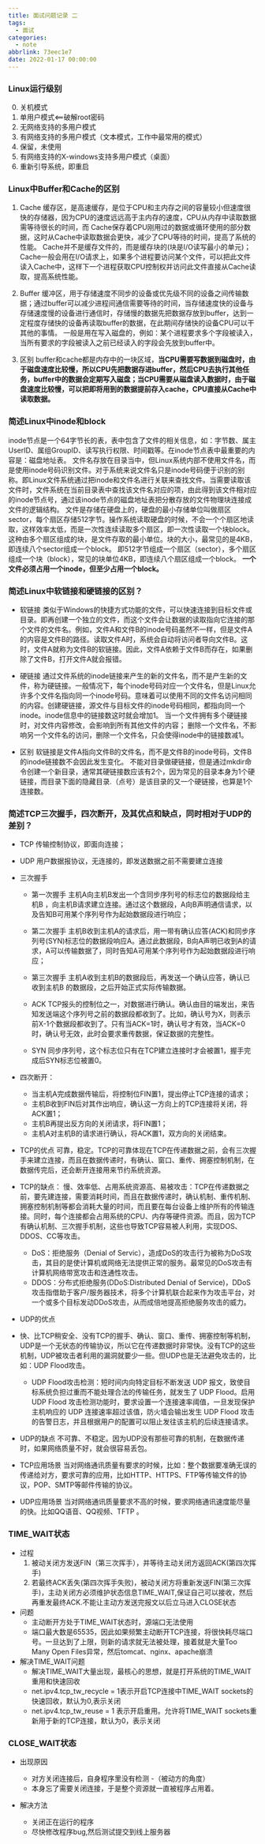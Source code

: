 ```yaml
---
title: 面试问题记录 二
tags:
  - 面试
categories:
  - note
abbrlink: 73eec1e7
date: 2022-01-17 00:00:00
---
```



### Linux运行级别

0. 关机模式
1. 单用户模式<==破解root密码
2. 无网络支持的多用户模式
3. 有网络支持的多用户模式（文本模式，工作中最常用的模式）
4. 保留，未使用
5. 有网络支持的X-windows支持多用户模式（桌面）
6. 重新引导系统，即重启
<!--more-->

### Linux中Buffer和Cache的区别
1. Cache
缓存区，是高速缓存，是位于CPU和主内存之间的容量较小但速度很快的存储器，因为CPU的速度远远高于主内存的速度，CPU从内存中读取数据需等待很长的时间，而  Cache保存着CPU刚用过的数据或循环使用的部分数据，这时从Cache中读取数据会更快，减少了CPU等待的时间，提高了系统的性能。
Cache并不是缓存文件的，而是缓存块的(块是I/O读写最小的单元)；Cache一般会用在I/O请求上，如果多个进程要访问某个文件，可以把此文件读入Cache中，这样下一个进程获取CPU控制权并访问此文件直接从Cache读取，提高系统性能。

2. Buffer
缓冲区，用于存储速度不同步的设备或优先级不同的设备之间传输数据；通过buffer可以减少进程间通信需要等待的时间，当存储速度快的设备与存储速度慢的设备进行通信时，存储慢的数据先把数据存放到buffer，达到一定程度存储快的设备再读取buffer的数据，在此期间存储快的设备CPU可以干其他的事情。
一般是用在写入磁盘的，例如：某个进程要求多个字段被读入，当所有要求的字段被读入之前已经读入的字段会先放到buffer中。

3. 区别
buffer和cache都是内存中的一块区域，**当CPU需要写数据到磁盘时，由于磁盘速度比较慢，所以CPU先把数据存进buffer，然后CPU去执行其他任务，buffer中的数据会定期写入磁盘；当CPU需要从磁盘读入数据时，由于磁盘速度比较慢，可以把即将用到的数据提前存入cache，CPU直接从Cache中读取数据。**

### 简述Linux中inode和block
inode节点是一个64字节长的表，表中包含了文件的相关信息，如：字节数、属主UserID、属组GroupID、读写执行权限、时间戳等。在inode节点表中最重要的内容是：磁盘地址表。
文件名存放在目录当中，但Linux系统内部不使用文件名，而是使用inode号码识别文件。对于系统来说文件名只是inode号码便于识别的别称。即Linux文件系统通过把inode和文件名进行关联来查找文件。当需要读取该文件时，文件系统在当前目录表中查找该文件名对应的项，由此得到该文件相对应的inode节点号，通过该inode节点的磁盘地址表把分散存放的文件物理块连接成文件的逻辑结构。
文件是存储在硬盘上的，硬盘的最小存储单位叫做扇区sector，每个扇区存储512字节。操作系统读取硬盘的时候，不会一个个扇区地读取，这样效率太低，而是一次性连续读取多个扇区，即一次性读取一个块block。这种由多个扇区组成的块，是文件存取的最小单位。块的大小，最常见的是4KB，即连续八个sector组成一个block。
即512字节组成一个扇区（sector），多个扇区组成一个块（block），常见的块单位4KB，即连续八个扇区组成一个block。
**一个文件必须占用一个inode，但至少占用一个block。**

### 简述Linux中软链接和硬链接的区别？
* 软链接
类似于Windows的快捷方式功能的文件，可以快速连接到目标文件或目录。即再创建一个独立的文件，而这个文件会让数据的读取指向它连接的那个文件的文件名。例如，文件A和文件B的inode号码虽然不一样，但是文件A的内容是文件B的路径。读取文件A时，系统会自动将访问者导向文件B。这时，文件A就称为文件B的软链接。因此，文件A依赖于文件B而存在，如果删除了文件B，打开文件A就会报错。


* 硬链接
通过文件系统的inode链接来产生的新的文件名，而不是产生新的文件，称为硬链接。一般情况下，每个inode号码对应一个文件名，但是Linux允许多个文件名指向同一个inode号码。意味着可以使用不同的文件名访问相同的内容。创建硬链接，源文件与目标文件的inode号码相同，都指向同一个inode。inode信息中的链接数这时就会增加1。
当一个文件拥有多个硬链接时，对文件内容修改，会影响到所有其他文件的内容；
删除一个文件名，不影响另一个文件名的访问，删除一个文件名，只会使得inode中的链接数减1。
* 区别
软链接是文件A指向文件B的文件名，而不是文件B的inode号码，文件B的inode链接数不会因此发生变化。
不能对目录做硬链接，但是通过mkdir命令创建一个新目录，通常其硬链接数应该有2个，因为常见的目录本身为1个硬链接，而目录下面的隐藏目录.（点号）是该目录的又一个硬链接，也算是1个连接数。

### 简述TCP三次握手，四次断开，及其优点和缺点，同时相对于UDP的差别？

* TCP
传输控制协议，即面向连接；
* UDP
用户数据报协议，无连接的，即发送数据之前不需要建立连接


* 三次握手

    * 第一次握手
    主机A向主机B发出一个含同步序列号的标志位的数据段给主机B ，向主机B请求建立连接。通过这个数据段，A向B声明通信请求，以及告知B可用某个序列号作为起始数据段进行响应；
    * 第二次握手
    主机B收到主机A的请求后，用一带有确认应答(ACK)和同步序列号(SYN)标志位的数据段响应A。通过此数据段，B向A声明已收到A的请求，A可以传输数据了，同时告知A可用某个序列号作为起始数据段进行响应；
    * 第三次握手
    主机A收到主机B的数据段后，再发送一个确认应答，确认已收到主机B 的数据段，之后开始正式实际传输数据。

    * ACK
    TCP报头的控制位之一，对数据进行确认。确认由目的端发出，来告知发送端这个序列号之前的数据段都收到了。比如，确认号为X，则表示前X-1个数据段都收到了。只有当ACK=1时，确认号才有效，当ACK=0时，确认号无效，此时会要求重传数据，保证数据的完整性。
    * SYN
    同步序列号，这个标志位只有在TCP建立连接时才会被置1，握手完成后SYN标志位被置0。


* 四次断开：
    * 当主机A完成数据传输后，将控制位FIN置1，提出停止TCP连接的请求；
    * 主机B收到FIN后对其作出响应，确认这一方向上的TCP连接将关闭，将ACK置1；
    * 主机B再提出反方向的关闭请求，将FIN置1；
    * 主机A对主机B的请求进行确认，将ACK置1，双方向的关闭结束。


* TCP的优点
可靠，稳定。TCP的可靠体现在TCP在传递数据之前，会有三次握手来建立连接，而且在数据传递时，有确认、窗口、重传、拥塞控制机制，在数据传完后，还会断开连接用来节约系统资源。
* TCP的缺点：
慢、效率低、占用系统资源高、易被攻击：TCP在传递数据之前，要先建连接，需要消耗时间，而且在数据传递时，确认机制、重传机制、拥塞控制机制等都会消耗大量的时间，而且要在每台设备上维护所有的传输连接。同时，每个连接都会占用系统的CPU、内存等硬件资源。而且，因为TCP有确认机制、三次握手机制，这些也导致TCP容易被人利用，实现DOS、DDOS、CC等攻击。

    * DoS：拒绝服务（Denial of Servic），造成DoS的攻击行为被称为DoS攻击，其目的是使计算机或网络无法提供正常的服务。最常见的DoS攻击有计算机网络带宽攻击和连通性攻击。
    * DDOS：分布式拒绝服务(DDoS:Distributed Denial of Service)，DDoS攻击指借助于客户/服务器技术，将多个计算机联合起来作为攻击平台，对一个或多个目标发动DDoS攻击，从而成倍地提高拒绝服务攻击的威力。

* UDP的优点
* 快、比TCP稍安全、没有TCP的握手、确认、窗口、重传、拥塞控制等机制，UDP是一个无状态的传输协议，所以它在传递数据时非常快。没有TCP的这些机制，UDP被攻击者利用的漏洞就要少一些。但UDP也是无法避免攻击的，比如：UDP Flood攻击。

    * UDP Flood攻击检测：短时间内向特定目标不断发送 UDP 报文，致使目标系统负担过重而不能处理合法的传输任务，就发生了 UDP Flood。启用 UDP Flood 攻击检测功能时，要求设置一个连接速率阈值，一旦发现保护主机响应的 UDP 连接速率超过该值，防火墙会输出发生 UDP Flood 攻击的告警日志，并且根据用户的配置可以阻止发往该主机的后续连接请求。


* UDP的缺点
不可靠、不稳定。因为UDP没有那些可靠的机制，在数据传递时，如果网络质量不好，就会很容易丢包。

* TCP应用场景
当对网络通讯质量有要求的时候，比如：整个数据要准确无误的传递给对方，要求可靠的应用，比如HTTP、HTTPS、FTP等传输文件的协议，POP、SMTP等邮件传输的协议。
* UDP应用场景
当对网络通讯质量要求不高的时候，要求网络通讯速度能尽量的快。比如QQ语音、QQ视频、TFTP 。

### TIME_WAIT状态
* 过程
  1. 被动关闭方发送FIN（第三次挥手），并等待主动关闭方返回ACK(第四次挥手)
  2. 若最终ACK丢失(第四次挥手失败)，被动关闭方将重新发送FIN(第三次挥手)，主动关闭方必须维护状态信息TIME_WAIT,保证自己可以接收，然后再重发最终ACK.不能让主动方发送完报文以后立马进入CLOSE状态
* 问题
  * 主动断开方处于TIME_WAIT状态时，源端口无法使用
  * 端口最大数是65535，因此如果频繁主动断开TCP连接，将很快耗尽端口号。一旦达到了上限，则新的请求就无法被处理，接着就是大量Too Many Open Files异常，然后tomcat、nginx、apache崩溃
* 解决TIME_WAIT问题
  * 解决TIME_WAIT大量出现，最核心的思想，就是打开系统的TIME_WAIT重用和快速回收
  * net.ipv4.tcp_tw_recycle = 1表示开启TCP连接中TIME_WAIT sockets的快速回收，默认为0,表示关闭
  * net.ipv4.tcp_tw_reuse = 1 表示开启重用。允许将TIME_WAIT sockets重新用于新的TCP连接，默认为0，表示关闭

### CLOSE_WAIT状态
* 出现原因
  * 对方关闭连接后，自身程序里没有检测 -（被动方的角度）
  * 本身忘了需要关闭连接，于是整个资源就一直被程序占用着。

* 解决方法
  * 关闭正在运行的程序
  * 尽快修改程序bug,然后测试提交到线上服务器